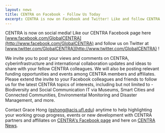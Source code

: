 ```yaml
---
layout: news
title: CENTRA on Facebook - Follow Us Today
excerpt: CENTRA is now on Facebook and Twitter! Like and follow CENTRA social media for CENTRA community updates. Click on View Details below if you would like to coordinate social media campaigns for your CENTRA related projects or events.
---
```

CENTRA is now on social media! Like our CENTRA Facebook page here [www.facebook.com/GlobalCENTRA](http://www.facebook.com/GlobalCENTRA) and follow us on Twitter at [www.twitter.com/GlobalCENTRA](http://www.twitter.com/GlobalCENTRA) !

We invite you to post your views and comments on CENTRA, cyberinfrastructure and international collaboration updates and ideas to share with your fellow CENTRA colleagues. We will also be posting relevant funding opportunities and events among CENTRA members and affiliates. Please extend the invite to your Facebook colleagues and friends to follow us for the latest CENTRA topics of interests, including but not limited to - Biodiversity and Social Communication IT via Museums, Smart Cities and Connected Communities, Environmental Monitoring and Disaster Management, and more. 

Contact Grace Hong (gshong@acis.ufl.edu) anytime to help highlighting your working group progress, events or new development with CENTRA partners and affiliates on [CENTRA's Facebook page](www.facebook.com/GlobalCENTRA) and here on [CENTRA News](www.globalcentra.org/news).